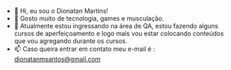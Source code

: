 - 👋 Hi, eu sou o Dionatan Martins!
- 👀 Gosto muito de tecnologia, games e musculação.
- 🌱 Atualmente estou ingressando na área de QA, estou fazendo alguns cursos de aperfeiçoamento
 e logo mais vou estar colocando conteúdos que vou agregando durante os cursos.
- 📫 Caso queira entrar em contato meu e-mail é : dionatanmsantos@gmail.com


